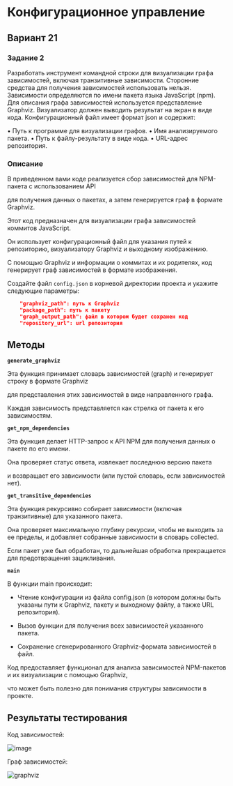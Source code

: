 # Конфигурационное управление
## Вариант 21
### Задание 2
Разработать инструмент командной строки для визуализации графа 
зависимостей, включая транзитивные зависимости. Сторонние средства для 
получения зависимостей использовать нельзя.
Зависимости определяются по имени пакета языка JavaScript (npm). Для 
описания графа зависимостей используется представление Graphviz. 
Визуализатор должен выводить результат на экран в виде кода.
Конфигурационный файл имеет формат json и содержит:

• Путь к программе для визуализации графов.
• Имя анализируемого пакета.
• Путь к файлу-результату в виде кода.
• URL-адрес репозитория.

### Описание

В приведенном вами коде реализуется сбор зависимостей для NPM-пакета с использованием API

для получения данных о пакетах, а затем генерируется граф в формате Graphviz.

Этот код предназначен для визуализации графа зависимостей коммитов JavaScript. 

Он использует конфигурационный файл для указания путей к репозиторию, визуализатору Graphviz и выходному изображению. 

С помощью Graphviz и информации о коммитах и их родителях, код генерирует граф зависимостей в формате изображения.

Создайте файл `config.json` в корневой директории проекта и укажите следующие параметры:

```json
    "graphviz_path": путь к Graphviz
    "package_path": путь к пакету
    "graph_output_path": файл в котором будет сохранен код
    "repository_url": url репозитория
```

## Методы

**`generate_graphviz`**

Эта функция принимает словарь зависимостей (graph) и генерирует строку в формате Graphviz 

для представления этих зависимостей в виде направленного графа. 

Каждая зависимость представляется как стрелка от пакета к его зависимостям.


**`get_npm_dependencies`**

Эта функция делает HTTP-запрос к API NPM для получения данных о пакете по его имени.

Она проверяет статус ответа, извлекает последнюю версию пакета 

и возвращает его зависимости (или пустой словарь, если зависимостей нет).

**`get_transitive_dependencies`**

Эта функция рекурсивно собирает зависимости (включая транзитивные) для указанного пакета.

Она проверяет максимальную глубину рекурсии, чтобы не выходить за ее пределы, и добавляет собранные зависимости в словарь collected.

Если пакет уже был обработан, то дальнейшая обработка прекращается для предотвращения зацикливания.


**`main`**

В функции main происходит:

- Чтение конфигурации из файла config.json (в котором должны быть указаны пути к Graphviz, пакету и выходному файлу, а также URL репозитория).
  
- Вызов функции для получения всех зависимостей указанного пакета.
  
- Сохранение сгенерированного Graphviz-формата зависимостей в файл.

Код предоставляет функционал для анализа зависимостей NPM-пакетов и их визуализации с помощью Graphviz, 

что может быть полезно для понимания структуры зависимости в проекте.

## Результаты тестирования

Код зависимостей:

![image](https://github.com/user-attachments/assets/482cc47f-d853-4aa5-80fb-14498daffba0)

Граф зависимостей:

![graphviz](https://github.com/user-attachments/assets/44fac806-cc29-4afe-93c3-968a0683dbb4)
